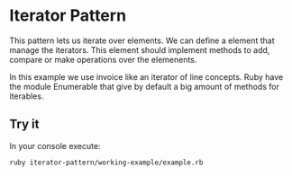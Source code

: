 # Iterator Pattern

This pattern lets us iterate over elements. We can define a element that manage the iterators. This element should implement methods to add, compare or make operations over the elemenents.

In this example we use invoice like an iterator of line concepts. Ruby have the module Enumerable that give by default a big amount of methods for iterables.


## Try it

In your console execute:
```bash
ruby iterator-pattern/working-example/example.rb
```